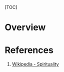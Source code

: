 [TOC]

# Overview


# References
1. [Wikipedia - Spirituality][1]

[1]: https://en.wikipedia.org/wiki/Spirituality "Wikipedia - Spirituality"
